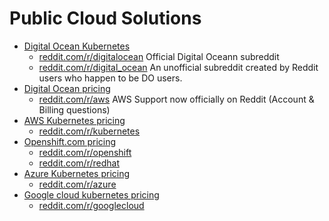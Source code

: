 # Public Cloud Solutions 
* [Digital Ocean Kubernetes](https://www.digitalocean.com/products/kubernetes/) 
  - [reddit.com/r/digitalocean](https://www.reddit.com/r/digitalocean) Official Digital Oceann subreddit
  - [reddit.com/r/digital_ocean](https://www.reddit.com/r/digital_ocean/) An unofficial subreddit created by Reddit users who happen to be DO users.
* [Digital Ocean pricing](https://www.digitalocean.com/pricing/)
  - [reddit.com/r/aws](https://www.reddit.com/r/aws) AWS Support now officially on Reddit (Account & Billing questions)
* [AWS Kubernetes pricing](https://aws.amazon.com/es/eks/pricing/)
  - [reddit.com/r/kubernetes](https://www.reddit.com/r/kubernetes)
* [Openshift.com pricing](https://www.openshift.com/products/pricing/)
  - [reddit.com/r/openshift](https://www.reddit.com/r/openshift)
  - [reddit.com/r/redhat](https://www.reddit.com/r/redhat)
* [Azure Kubernetes pricing](https://azure.microsoft.com/es-es/pricing/details/kubernetes-service/)
  - [reddit.com/r/azure](https://www.reddit.com/r/azure)
* [Google cloud kubernetes pricing](https://cloud.google.com/kubernetes-engine/pricing)
  - [reddit.com/r/googlecloud](https://www.reddit.com/r/googlecloud/)
